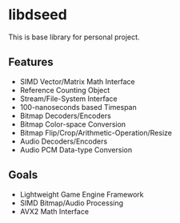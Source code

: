 # libdseed
This is base library for personal project.

## Features
* SIMD Vector/Matrix Math Interface
* Reference Counting Object
* Stream/File-System Interface
* 100-nanoseconds based Timespan
* Bitmap Decoders/Encoders
* Bitmap Color-space Conversion
* Bitmap Flip/Crop/Arithmetic-Operation/Resize
* Audio Decoders/Encoders
* Audio PCM Data-type Conversion

## Goals
* Lightweight Game Engine Framework
* SIMD Bitmap/Audio Processing
* AVX2 Math Interface
